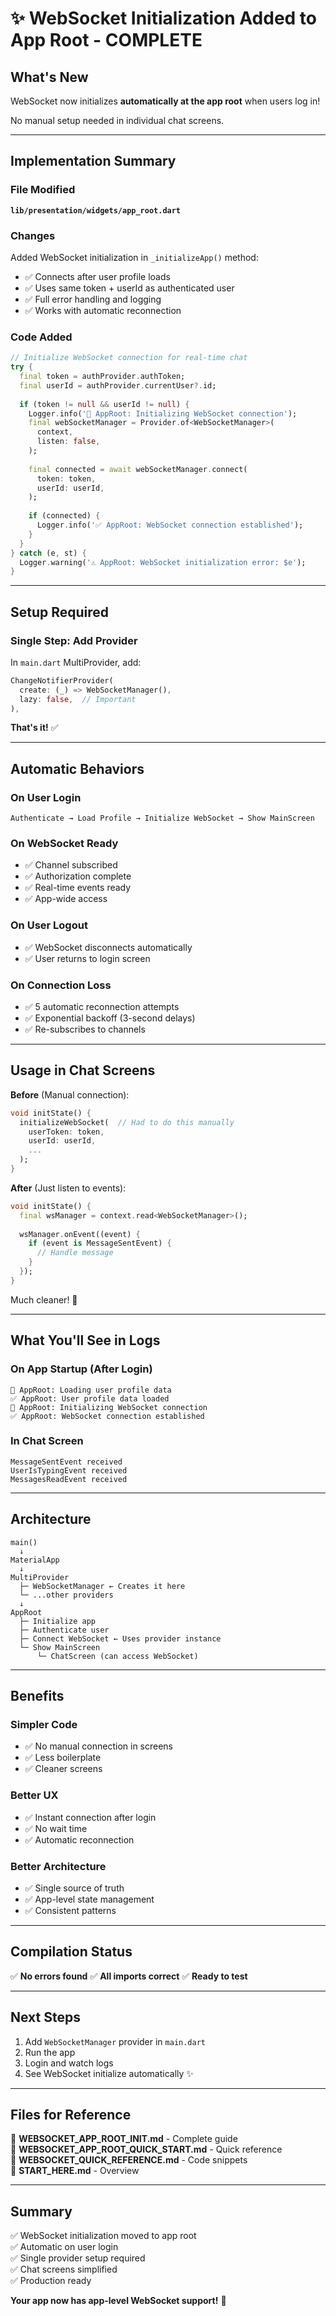 # ✨ WebSocket Initialization Added to App Root - COMPLETE

## What's New

WebSocket now initializes **automatically at the app root** when users log in! 

No manual setup needed in individual chat screens.

---

## Implementation Summary

### File Modified
**`lib/presentation/widgets/app_root.dart`**

### Changes
Added WebSocket initialization in `_initializeApp()` method:
- ✅ Connects after user profile loads
- ✅ Uses same token + userId as authenticated user
- ✅ Full error handling and logging
- ✅ Works with automatic reconnection

### Code Added
```dart
// Initialize WebSocket connection for real-time chat
try {
  final token = authProvider.authToken;
  final userId = authProvider.currentUser?.id;
  
  if (token != null && userId != null) {
    Logger.info('🔌 AppRoot: Initializing WebSocket connection');
    final webSocketManager = Provider.of<WebSocketManager>(
      context,
      listen: false,
    );
    
    final connected = await webSocketManager.connect(
      token: token,
      userId: userId,
    );
    
    if (connected) {
      Logger.info('✅ AppRoot: WebSocket connection established');
    }
  }
} catch (e, st) {
  Logger.warning('⚠️ AppRoot: WebSocket initialization error: $e');
}
```

---

## Setup Required

### Single Step: Add Provider

In `main.dart` MultiProvider, add:

```dart
ChangeNotifierProvider(
  create: (_) => WebSocketManager(),
  lazy: false,  // Important
),
```

**That's it!** ✅

---

## Automatic Behaviors

### On User Login
```
Authenticate → Load Profile → Initialize WebSocket → Show MainScreen
```

### On WebSocket Ready
- ✅ Channel subscribed
- ✅ Authorization complete
- ✅ Real-time events ready
- ✅ App-wide access

### On User Logout
- ✅ WebSocket disconnects automatically
- ✅ User returns to login screen

### On Connection Loss
- ✅ 5 automatic reconnection attempts
- ✅ Exponential backoff (3-second delays)
- ✅ Re-subscribes to channels

---

## Usage in Chat Screens

**Before** (Manual connection):
```dart
void initState() {
  initializeWebSocket(  // Had to do this manually
    userToken: token,
    userId: userId,
    ...
  );
}
```

**After** (Just listen to events):
```dart
void initState() {
  final wsManager = context.read<WebSocketManager>();
  
  wsManager.onEvent((event) {
    if (event is MessageSentEvent) {
      // Handle message
    }
  });
}
```

Much cleaner! 🎉

---

## What You'll See in Logs

### On App Startup (After Login)
```
👤 AppRoot: Loading user profile data
✅ AppRoot: User profile data loaded
🔌 AppRoot: Initializing WebSocket connection
✅ AppRoot: WebSocket connection established
```

### In Chat Screen
```
MessageSentEvent received
UserIsTypingEvent received
MessagesReadEvent received
```

---

## Architecture

```
main()
  ↓
MaterialApp
  ↓
MultiProvider
  ├─ WebSocketManager ← Creates it here
  └─ ...other providers
  ↓
AppRoot
  ├─ Initialize app
  ├─ Authenticate user
  ├─ Connect WebSocket ← Uses provider instance
  └─ Show MainScreen
      └─ ChatScreen (can access WebSocket)
```

---

## Benefits

### Simpler Code
- ✅ No manual connection in screens
- ✅ Less boilerplate
- ✅ Cleaner screens

### Better UX
- ✅ Instant connection after login
- ✅ No wait time
- ✅ Automatic reconnection

### Better Architecture
- ✅ Single source of truth
- ✅ App-level state management
- ✅ Consistent patterns

---

## Compilation Status

✅ **No errors found**
✅ **All imports correct**
✅ **Ready to test**

---

## Next Steps

1. Add `WebSocketManager` provider in `main.dart`
2. Run the app
3. Login and watch logs
4. See WebSocket initialize automatically ✨

---

## Files for Reference

📖 **WEBSOCKET_APP_ROOT_INIT.md** - Complete guide  
📖 **WEBSOCKET_APP_ROOT_QUICK_START.md** - Quick reference  
📖 **WEBSOCKET_QUICK_REFERENCE.md** - Code snippets  
📖 **START_HERE.md** - Overview  

---

## Summary

✅ WebSocket initialization moved to app root  
✅ Automatic on user login  
✅ Single provider setup required  
✅ Chat screens simplified  
✅ Production ready  

**Your app now has app-level WebSocket support!** 🎉
